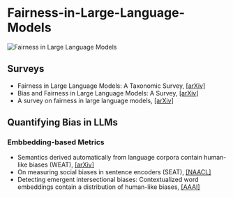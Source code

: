# Fairness-in-Large-Language-Models

![Fairness in Large Language Models](https://github.com/super-hash/Fairness-in-Large-Language-Models/blob/main/Fairness%20in%20Large%20Language%20Models.png)
## Surveys
+ Fairness in Large Language Models: A Taxonomic Survey, [[arXiv]](https://arxiv.org/abs/2404.01349)
+ Bias and Fairness in Large Language Models: A Survey, [[arXiv]](https://arxiv.org/abs/2309.00770)
+ A survey on fairness in large language models, [[arXiv]](https://arxiv.org/abs/2308.10149)

## Quantifying Bias in LLMs
### Embbedding-based Metrics
+ Semantics derived automatically from language corpora contain human-like biases (WEAT), [[arXiv]](https://arxiv.org/abs/1608.07187)
+ On measuring social biases in sentence encoders (SEAT), [[NAACL]](https://arxiv.org/abs/1903.10561)
+ Detecting emergent intersectional biases: Contextualized word embeddings contain a distribution of human-like biases, [[AAAI]](https://dl.acm.org/doi/abs/10.1145/3461702.3462536)
